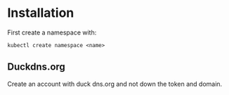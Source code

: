 # Installation

First create a namespace with:
```
kubectl create namespace <name>
```

## Duckdns.org
Create an account with duck dns.org and not down the token and domain.

